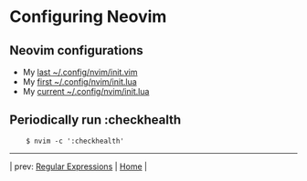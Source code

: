 # Configuring Neovim

## Neovim configurations

* My [last ~/.config/nvim/init.vim](init_examples/last_init.vim)
* My [first ~/.config/nvim/init.lua](init_examples/first_init.lua)
* My [current ~/.config/nvim/init.lua](init_examples/current_init.lua)

## Periodically run :checkhealth

```
    $ nvim -c ':checkhealth'
```

---

| prev: [Regular Expressions][1] | [Home][2] |

[1]: RegularExpressions.md
[2]: README.md
